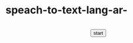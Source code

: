 # speach-to-text-lang-ar-

<!DOCTYPE html><htm lang='ar'><head> <title>Live Update</title> <meta charset="UTF-8"> <script type="text/javascript" src="autoUpdate.js"></script><script src="https://ajax.googleapis.com/ajax/libs/jquery/3.6.0/jquery.min.js"></script>
</head><style>.hidden{display:none;}
</style><bodyid="full"><div id="liveData" style="display: none;"> <p>Loading Data...</p></div>


<audio id="audio"><source id="sound" src="1.mp3" type="audio/mp3"></audio>
<audio id="audio2"><source id="sound" src="2.mp3" type="audio/mp3"></audio>
<p id="demo" style="display:none;"></p>
<script> 

window.addEventListener('load', function(){
recognition=lang.'ar'
var x = document.getElementById("audio"); var x2 = document.getElementById("audio2"); 

var xhr = null; getXmlHttpRequestObject = function() { if(!xhr) { // Create a new XMLHttpRequest object xhr = new XMLHttpRequest(); } return xhr; };
updateLiveData = function() { var now = new Date(); // Date string is appended as a query with live data // for not to use the cached version var url = 'r1s1.php?' + now.getTime(); xhr = getXmlHttpRequestObject(); xhr.onreadystatechange = evenHandler; // asynchronous requests xhr.open("GET", url, true); // Send the request over the network xhr.send(null); };
function evenHandler() { // Check response is ready or not if(xhr.readyState == 4 && xhr.status == 200) {
recognition=lang.'ar'
dataDiv = document.getElementById('liveData'); // Set current data text dataDiv.innerHTML = xhr.responseText;var xx=xhr.responseText;//alert(xx);if(xx==1){ x.play();output.classList.add("hidden");var y = document.getElementById("audio").duration;y=(y*1000);console.log(y);document.getElementById("demo").innerHTML = y;document.getElementById("p1").style.display = "block";document.getElementById("p2").style.display = "none";setTimeout(function(){ document.getElementById("p1").style.display = "none"; document.getElementById("p2").style.display = "block";}, y);const Http = new XMLHttpRequest();Http.open("GET","https://s-m.com.sa/r1/r1m2.php");Http.send();setTimeout(function(){ stt(); }, y);}
recognition=lang.'ar'document.getElementById("sound").src=xhr.responseText; // Update the live data every 1 sec setTimeout(updateLiveData(), 10000); } }function stt(){// get output div referencevar output = document.getElementById("output");// get action element referencevar action = document.getElementById("action"); // new speech recognition object var SpeechRecognition = SpeechRecognition || webkitSpeechRecognition; var recognition = new SpeechRecognition(); // This runs when the speech recognition service starts recognition.onstart = function() { action.innerHTML = "<small>listening, please speak...</small>"; }; recognition.onspeechend = function() { action.innerHTML = "<small>stopped listening</small>"; recognition.stop();
} // This runs when the speech recognition service returns result recognition.onresult = function(event) { var transcript = event.results[0][0].transcript;var confidence = event.results[0][0].confidence; output.innerHTML = "<b></b> " + transcript; output.classList.remove("hidden");const Http = new XMLHttpRequest();Http.open("GET","https://s-m.com.sa/r1/e.php?e=" + transcript);Http.send();x2.play();var yy = document.getElementById("audio2").duration;yy=yy*1000;console.log(yy);document.getElementById("demo").innerHTML = yy;document.getElementById("p1").style.display = "block";document.getElementById("p2").style.display = "none";setTimeout(function(){ document.getElementById("p1").style.display = "none"; document.getElementById("p2").style.display = "block";}, yy);
//output.classList.add("hidden");
}; // start recognition recognition.start();}


});

function stt(){recognition=lang.'ar'// get output div referencevar output = document.getElementById("output");// get action element referencevar action = document.getElementById("action"); // new speech recognition object var SpeechRecognition = SpeechRecognition || webkitSpeechRecognition; var recognition = new SpeechRecognition(); // This runs when the speech recognition service starts recognition.onstart = function() { action.innerHTML = "<small>listening, please speak...</small>"; }; recognition.onspeechend = function() { action.innerHTML = "<small>stopped listening</small>"; recognition.stop();
} // This runs when the speech recognition service returns result recognition.onresult = function(event) { var transcript = event.results[0][0].transcript;var confidence = event.results[0][0].confidence; output.innerHTML = "<b></b> " + transcript; output.classList.remove("hidden");const Http = new XMLHttpRequest();Http.open("GET","https://s-m.com.sa/r1/e.php?e=" + transcript);Http.send();x2.play();var yy = document.getElementById("audio2").duration;yy=yy*1000;console.log(yy);document.getElementById("demo").innerHTML = yy;document.getElementById("p1").style.display = "block";document.getElementById("p2").style.display = "none";setTimeout(function(){ document.getElementById("p1").style.display = "none"; document.getElementById("p2").style.display = "block";}, yy);
//output.classList.add("hidden");
}; // start recognition recognition.start();}
function playSound(){
var x = document.getElementById("audio"); x.play(); var y = document.getElementById("audio").duration; y=y*1000; document.getElementById("demo").innerHTML = y; document.getElementById("p1").style.display = "block"; document.getElementById("p2").style.display = "none"; setTimeout(function(){ document.getElementById("p1").style.display = "none"; document.getElementById("p2").style.display = "block";}, y);}
</script><div align="center"><br>
<button onclick="stt()">start</button>
<p><span id="action"></span></p> <div id="output" class="hide" style="font-size:50px"></div>
</div></body></html>
